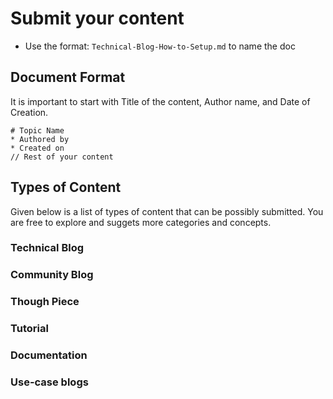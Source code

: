 # Submit your content

* Use the format: `Technical-Blog-How-to-Setup.md` to name the doc

## Document Format
It is important to start with Title of the content, Author name, and Date of Creation.
```
# Topic Name
* Authored by
* Created on 
// Rest of your content

```

## Types of Content 

Given below is a list of types of content that can be possibly submitted. 
You are free to explore and suggets more categories and concepts.

### Technical Blog

### Community Blog

### Though Piece

### Tutorial

### Documentation

### Use-case blogs